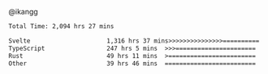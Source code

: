 @ikangg
<!--START_SECTION:waka-->

```txt
Total Time: 2,094 hrs 27 mins

Svelte                     1,316 hrs 37 mins>>>>>>>>>>>>>>>==========   61.69 %
TypeScript                 247 hrs 5 mins  >>>======================   11.58 %
Rust                       49 hrs 11 mins  >========================   02.30 %
Other                      39 hrs 46 mins  =========================   01.86 %
```

<!--END_SECTION:waka-->
